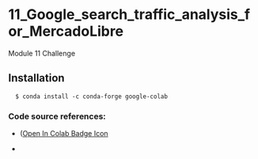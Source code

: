 # 11_Google_search_traffic_analysis_for_MercadoLibre
Module 11 Challenge



## Installation

      $ conda install -c conda-forge google-colab

### Code source references: 
+ ([Open In Colab Badge Icon](https://colab.research.google.com/github/googlecolab/colabtools/blob/master/notebooks/colab-github-demo.ipynb)

+ 
      
